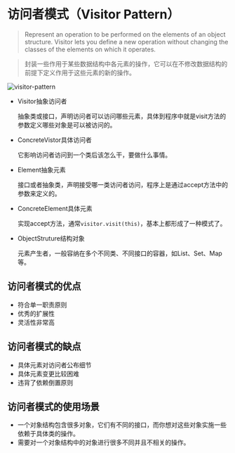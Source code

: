# 访问者模式（Visitor Pattern）

> Represent an operation to be performed on the elements of an object structure.
> Visitor lets you define a new operation without changing the classes of the elements on which it operates.

> 封装一些作用于某些数据结构中各元素的操作，它可以在不修改数据结构的前提下定义作用于这些元素的新的操作。

![visitor-pattern](visitor-pattern.svg)

* Visitor抽象访问者

    抽象类或接口，声明访问者可以访问哪些元素，具体到程序中就是visit方法的参数定义哪些对象是可以被访问的。

* ConcreteVistor具体访问者

    它影响访问者访问到一个类后该怎么干，要做什么事情。

* Element抽象元素

    接口或者抽象类，声明接受哪一类访问者访问，程序上是通过accept方法中的参数来定义的。

* ConcreteElement具体元素

    实现accept方法，通常`visitor.visit(this)`，基本上都形成了一种模式了。

* ObjectStruture结构对象

    元素产生者，一般容纳在多个不同类、不同接口的容器，如List、Set、Map等。

## 访问者模式的优点

* 符合单一职责原则
* 优秀的扩展性
* 灵活性非常高

## 访问者模式的缺点

* 具体元素对访问者公布细节
* 具体元素变更比较困难
* 违背了依赖倒置原则

## 访问者模式的使用场景

* 一个对象结构包含很多对象，它们有不同的接口，而你想对这些对象实施一些依赖于具体类的操作。
* 需要对一个对象结构中的对象进行很多不同并且不相关的操作。
